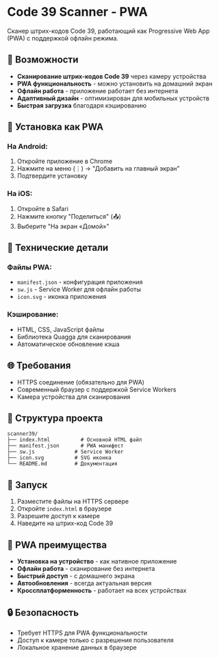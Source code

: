 # Code 39 Scanner - PWA

Сканер штрих-кодов Code 39, работающий как Progressive Web App (PWA) с поддержкой офлайн режима.

## 🚀 Возможности

- **Сканирование штрих-кодов Code 39** через камеру устройства
- **PWA функциональность** - можно установить на домашний экран
- **Офлайн работа** - приложение работает без интернета
- **Адаптивный дизайн** - оптимизирован для мобильных устройств
- **Быстрая загрузка** благодаря кэшированию

## 📱 Установка как PWA

### На Android:

1. Откройте приложение в Chrome
2. Нажмите на меню (⋮) → "Добавить на главный экран"
3. Подтвердите установку

### На iOS:

1. Откройте в Safari
2. Нажмите кнопку "Поделиться" (📤)
3. Выберите "На экран «Домой»"

## 🔧 Технические детали

### Файлы PWA:

- `manifest.json` - конфигурация приложения
- `sw.js` - Service Worker для офлайн работы
- `icon.svg` - иконка приложения

### Кэширование:

- HTML, CSS, JavaScript файлы
- Библиотека Quagga для сканирования
- Автоматическое обновление кэша

## 🌐 Требования

- HTTPS соединение (обязательно для PWA)
- Современный браузер с поддержкой Service Workers
- Камера устройства для сканирования

## 📁 Структура проекта

```
scanner39/
├── index.html          # Основной HTML файл
├── manifest.json       # PWA манифест
├── sw.js             # Service Worker
├── icon.svg          # SVG иконка
└── README.md         # Документация
```

## 🚀 Запуск

1. Разместите файлы на HTTPS сервере
2. Откройте `index.html` в браузере
3. Разрешите доступ к камере
4. Наведите на штрих-код Code 39

## 📱 PWA преимущества

- **Установка на устройство** - как нативное приложение
- **Офлайн работа** - сканирование без интернета
- **Быстрый доступ** - с домашнего экрана
- **Автообновления** - всегда актуальная версия
- **Кроссплатформенность** - работает на всех устройствах

## 🔒 Безопасность

- Требует HTTPS для PWA функциональности
- Доступ к камере только с разрешения пользователя
- Локальное хранение данных в браузере
